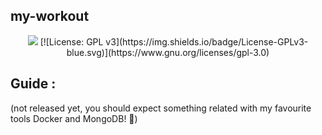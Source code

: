 ## my-workout
<div align="center">
<img src="https://img.shields.io/github/repo-size/mariospapaz/my-workout">
[![License: GPL v3](https://img.shields.io/badge/License-GPLv3-blue.svg)](https://www.gnu.org/licenses/gpl-3.0)
  
</div>

## Guide :
(not released yet, you should expect something related with my favourite tools Docker and MongoDB! 🐳)
